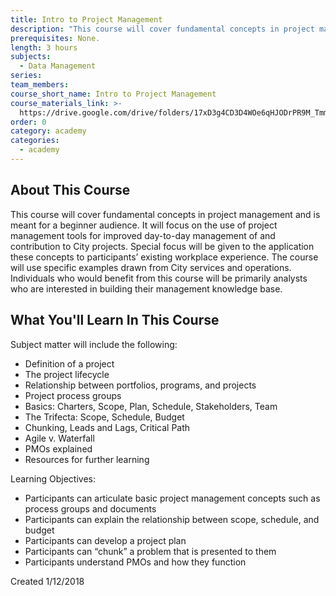 ```yaml
---
title: Intro to Project Management
description: "This course will cover fundamental concepts in project management and is meant for a beginner\_audience. It will focus on the use of project management tools for improved day-to-day management of and contribution to City projects."
prerequisites: None.
length: 3 hours
subjects:
  - Data Management
series:
team_members:
course_short_name: Intro to Project Management
course_materials_link: >-
  https://drive.google.com/drive/folders/17xD3g4CD3D4WOe6qHJODrPR9M_TmmmCX?usp=sharing
order: 0
category: academy
categories:
  - academy
---
```

## About This Course

This course will cover fundamental concepts in project management and is meant for a beginner audience. It will focus on the use of project management tools for improved day-to-day management of and contribution to City projects. Special focus will be given to the application these concepts to participants’ existing workplace experience. The course will use specific examples drawn from City services and operations. Individuals who would benefit from this course will be primarily analysts who are interested in building their management knowledge base.

## What You'll Learn In This Course

Subject matter will include the following:

* Definition of a project
* The project lifecycle
* Relationship between portfolios, programs, and projects
* Project process groups
* Basics: Charters, Scope, Plan, Schedule, Stakeholders, Team
* The Trifecta: Scope, Schedule, Budget
* Chunking, Leads and Lags, Critical Path
* Agile v. Waterfall
* PMOs explained
* Resources for further learning

Learning Objectives:

* Participants can articulate basic project management concepts such as process groups and documents
* Participants can explain the relationship between scope, schedule, and budget
* Participants can develop a project plan
* Participants can “chunk” a problem that is presented to them
* Participants understand PMOs and how they function

Created 1/12/2018